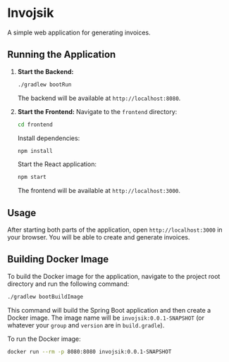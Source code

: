 # Invojsik

A simple web application for generating invoices.

## Running the Application

1.  **Start the Backend:**
    ```bash
    ./gradlew bootRun
    ```
    The backend will be available at `http://localhost:8080`.

2.  **Start the Frontend:**
    Navigate to the `frontend` directory:
    ```bash
    cd frontend
    ```
    Install dependencies:
    ```bash
    npm install
    ```
    Start the React application:
    ```bash
    npm start
    ```
    The frontend will be available at `http://localhost:3000`.

## Usage

After starting both parts of the application, open `http://localhost:3000` in your browser. You will be able to create and generate invoices.

## Building Docker Image

To build the Docker image for the application, navigate to the project root directory and run the following command:

```bash
./gradlew bootBuildImage
```

This command will build the Spring Boot application and then create a Docker image. The image name will be `invojsik:0.0.1-SNAPSHOT` (or whatever your `group` and `version` are in `build.gradle`).

To run the Docker image:

```bash
docker run --rm -p 8080:8080 invojsik:0.0.1-SNAPSHOT
```
